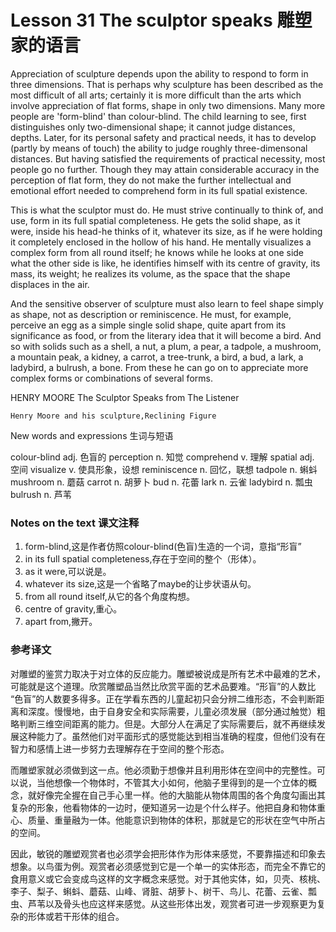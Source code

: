 # Lesson 31 The sculptor speaks 雕塑家的语言
Appreciation of sculpture depends upon the ability to respond to form in three dimensions. That is perhaps why sculpture has been described as the most difficult of all arts; certainly it is more difficult than the arts which involve appreciation of flat forms, shape in only two dimensions. Many more people are 'form-blind' than colour-blind. The child learning to see, first distinguishes only two-dimensional shape; it cannot judge distances, depths. Later, for its personal safety and practical needs, it has to develop (partly by means of touch) the ability to judge roughly three-dimensonal distances. But having satisfied the requirements of practical necessity, most people go no further. Though they may attain considerable accuracy in the perception of flat form, they do not make the further intellectual and emotional effort needed to comprehend form in its full spatial existence.

This is what the sculptor must do. He must strive continually to think of, and use, form in its full spatial completeness. He gets the solid shape, as it were, inside his head-he thinks of it, whatever its size, as if he were holding it completely enclosed in the hollow of his hand. He mentally visualizes a complex form from all round itself; he knows while he looks at one side what the other side is like, he identifies himself with its centre of gravity, its mass, its weight; he realizes its volume, as the space that the shape displaces in the air.

And the sensitive observer of sculpture must also learn to feel shape simply as shape, not as description or reminiscence. He must, for example, perceive an egg as a simple single solid shape, quite apart from its significance as food, or from the literary idea that it will become a bird. And so with solids such as a shell, a nut, a plum, a pear, a tadpole, a mushroom, a mountain peak, a kidney, a carrot, a tree-trunk, a bird, a bud, a lark, a ladybird, a bulrush, a bone. From these he can go on to appreciate more complex forms or combinations of several forms.

HENRY MOORE The Sculptor Speaks from The Listener
	
	
	Henry Moore and his sculpture,Reclining Figure

New words and expressions 生词与短语

colour-blind adj. 色盲的
	perception n. 知觉
	comprehend v. 理解
	spatial adj. 空间
	visualize v. 使具形象，设想
	reminiscence n. 回忆，联想
	tadpole n. 蝌蚪
	mushroom n. 蘑菇
	carrot n. 胡萝卜
	bud n. 花蕾
	lark n. 云雀
	ladybird n. 瓢虫
	bulrush n. 芦苇

### Notes on the text 课文注释

1. form-blind,这是作者仿照colour-blind(色盲)生造的一个词，意指“形盲”
2. in its full spatial completeness,存在于空间的整个（形体）。
3. as it were,可以说是。
4. whatever its size,这是一个省略了maybe的让步状语从句。
5. from all round itself,从它的各个角度构想。
6. centre of gravity,重心。
7. apart from,撇开。

### 参考译文

对雕塑的鉴赏力取决于对立体的反应能力。雕塑被说成是所有艺术中最难的艺术，可能就是这个道理。欣赏雕塑品当然比欣赏平面的艺术品要难。“形盲”的人数比 “色盲”的人数要多得多。正在学看东西的儿童起初只会分辨二维形态，不会判断距离和深度。慢慢地，由于自身安全和实际需要，儿童必须发展（部分通过触觉）粗略判断三维空间距离的能力。但是。大部分人在满足了实际需要后，就不再继续发展这种能力了。虽然他们对平面形式的感觉能达到相当准确的程度，但他们没有在智力和感情上进一步努力去理解存在于空间的整个形态。

而雕塑家就必须做到这一点。他必须勤于想像并且利用形体在空间中的完整性。可以说，当他想像一个物体时，不管其大小如何，他脑子里得到的是一个立体的概念，就好像完全握在自己手心里一样。他的大脑能从物体周围的各个角度勾画出其复杂的形象，他看物体的一边时，便知道另一边是个什么样子。他把自身和物体重心、质量、重量融为一体。他能意识到物体的体积，那就是它的形状在空气中所占的空间。

因此，敏锐的雕塑观赏者也必须学会把形体作为形体来感觉，不要靠描述和印象去想象。以鸟蛋为例。观赏者必须感觉到它是一个单一的实体形态，而完全不靠它的食用意义或它会变成鸟这样的文字概念来感觉。对于其他实体，如，贝壳、核桃、李子、梨子、蝌蚪、蘑菇、山峰、肾脏、胡萝卜、树干、鸟儿、花蕾、云雀、瓢虫、芦苇以及骨头也应这样来感觉。从这些形体出发，观赏者可进一步观察更为复杂的形体或若干形体的组合。

